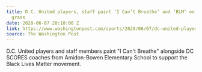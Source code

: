 ```yaml
---
title: D.C. United players, staff paint ‘I Can’t Breathe’ and ‘BLM’ on Audi Field
  grass
date: 2020-06-07 20:18:00 Z
link: https://www.washingtonpost.com/sports/2020/06/07/dc-united-players-staff-paint-i-cant-breathe-blm-audi-field-grass/
source: The Washington Post
---
```


D.C. United players and staff members paint "I Can't Breathe" alongside DC SCORES coaches from Amidon-Bowen Elementary School to support the Black Lives Matter movement.